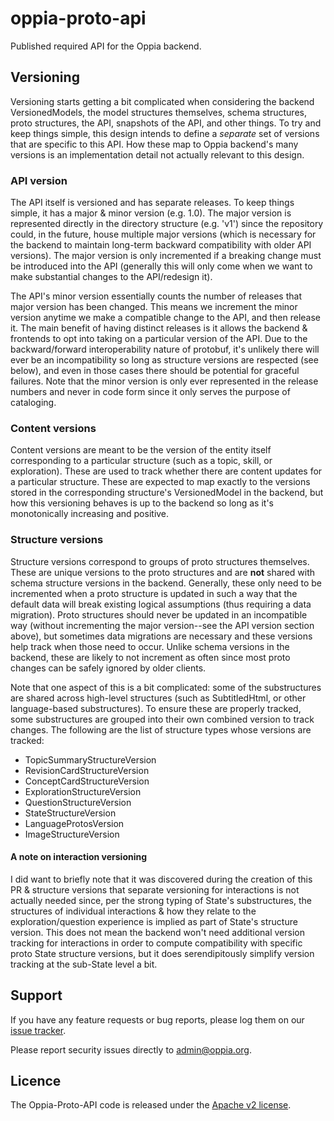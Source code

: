 # oppia-proto-api
Published required API for the Oppia backend.

## Versioning
Versioning starts getting a bit complicated when considering the backend VersionedModels, the model structures themselves, schema structures, proto structures, the API, snapshots of the API, and other things. To try and keep things simple, this design intends to define a _separate_ set of versions that are specific to this API. How these map to Oppia backend's many versions is an implementation detail not actually relevant to this design.

### API version
The API itself is versioned and has separate releases. To keep things simple, it has a major & minor version (e.g. 1.0). The major version is represented directly in the directory structure (e.g. 'v1') since the repository could, in the future, house multiple major versions (which is necessary for the backend to maintain long-term backward compatibility with older API versions). The major version is only incremented if a breaking change must be introduced into the API (generally this will only come when we want to make substantial changes to the API/redesign it).

The API's minor version essentially counts the number of releases that major version has been changed. This means we increment the minor version anytime we make a compatible change to the API, and then release it. The main benefit of having distinct releases is it allows the backend & frontends to opt into taking on a particular version of the API. Due to the backward/forward interoperability nature of protobuf, it's unlikely there will ever be an incompatibility so long as structure versions are respected (see below), and even in those cases there should be potential for graceful failures. Note that the minor version is only ever represented in the release numbers and never in code form since it only serves the purpose of cataloging.

### Content versions
Content versions are meant to be the version of the entity itself corresponding to a particular structure (such as a topic, skill, or exploration). These are used to track whether there are content updates for a particular structure. These are expected to map exactly to the versions stored in the corresponding structure's VersionedModel in the backend, but how this versioning behaves is up to the backend so long as it's monotonically increasing and positive.

### Structure versions
Structure versions correspond to groups of proto structures themselves. These are unique versions to the proto structures and are **not** shared with schema structure versions in the backend. Generally, these only need to be incremented when a proto structure is updated in such a way that the default data will break existing logical assumptions (thus requiring a data migration). Proto structures should never be updated in an incompatible way (without incrementing the major version--see the API version section above), but sometimes data migrations are necessary and these versions help track when those need to occur. Unlike schema versions in the backend, these are likely to not increment as often since most proto changes can be safely ignored by older clients.

Note that one aspect of this is a bit complicated: some of the substructures are shared across high-level structures (such as SubtitledHtml, or other language-based substructures). To ensure these are properly tracked, some substructures are grouped into their own combined version to track changes. The following are the list of structure types whose versions are tracked:
- TopicSummaryStructureVersion
- RevisionCardStructureVersion
- ConceptCardStructureVersion
- ExplorationStructureVersion
- QuestionStructureVersion
- StateStructureVersion
- LanguageProtosVersion
- ImageStructureVersion

#### A note on interaction versioning
I did want to briefly note that it was discovered during the creation of this PR & structure versions that separate versioning for interactions is not actually needed since, per the strong typing of State's substructures, the structures of individual interactions & how they relate to the exploration/question experience is implied as part of State's structure version. This does not mean the backend won't need additional version tracking for interactions in order to compute compatibility with specific proto State structure versions, but it does serendipitously simplify version tracking at the sub-State level a bit.

## Support
If you have any feature requests or bug reports, please log them on our [issue tracker](https://github.com/oppia/oppia-proto-api/issues/new?title=Describe%20your%20feature%20request%20or%20bug%20report%20succinctly&body=If%20you%27d%20like%20to%20propose%20a%20feature,%20describe%20what%20you%27d%20like%20to%20see.%0A%0AIf%20you%27re%20reporting%20a%20bug,%20please%20be%20sure%20to%20include%20the%20expected%20behaviour,%20the%20observed%20behaviour,%20and%20steps%20to%20reproduce%20the%20problem.%20Console%20copy-pastes%20and%20any%20background%20on%20the%20environment%20would%20also%20be%20helpful.%0A%0AThanks!).
 
Please report security issues directly to admin@oppia.org.

## Licence
The Oppia-Proto-API code is released under the [Apache v2 license](https://github.com/oppia/oppia-proto-api/blob/master/LICENSE).
